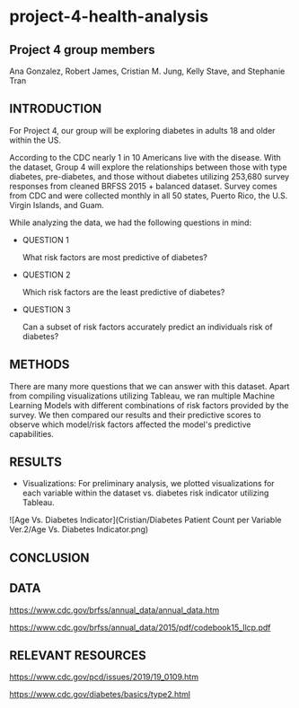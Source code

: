 # project-4-health-analysis

## Project 4 group members
Ana Gonzalez, Robert James, Cristian M. Jung, Kelly Stave, and Stephanie Tran

## INTRODUCTION

For Project 4, our group will be exploring diabetes in adults 18 and older within the US.

According to the CDC nearly 1 in 10 Americans live with the disease. With the dataset, Group 4 will explore the relationships between those with type diabetes, pre-diabetes, and those without diabetes utilizing 253,680 survey responses from cleaned BRFSS 2015 + balanced dataset. Survey comes from CDC and were collected monthly in all 50 states, Puerto Rico, the U.S. Virgin Islands, and Guam. 

While analyzing the data, we had the following questions in mind:

* QUESTION 1

	What risk factors are most predictive of diabetes?

* QUESTION 2

	Which risk factors are the least predictive of diabetes?

* QUESTION 3

	Can a subset of risk factors accurately predict an individuals risk of diabetes?


## METHODS

There are many more questions that we can answer with this dataset. Apart from compiling visualizations utilizing Tableau, we ran multiple Machine Learning Models with different combinations of risk factors provided by the survey. We then compared our results and their predictive scores to observe which model/risk factors affected the model's predictive capabilities. 


## RESULTS

* Visualizations:
	For preliminary analysis, we plotted visualizations for each variable within the dataset vs. diabetes risk indicator utilizing Tableau.

![Age Vs. Diabetes Indicator](Cristian/Diabetes Patient Count per Variable Ver.2/Age Vs. Diabetes Indicator.png)

## CONCLUSION


## DATA
https://www.cdc.gov/brfss/annual_data/annual_data.htm

https://www.cdc.gov/brfss/annual_data/2015/pdf/codebook15_llcp.pdf

## RELEVANT RESOURCES
https://www.cdc.gov/pcd/issues/2019/19_0109.htm

https://www.cdc.gov/diabetes/basics/type2.html
